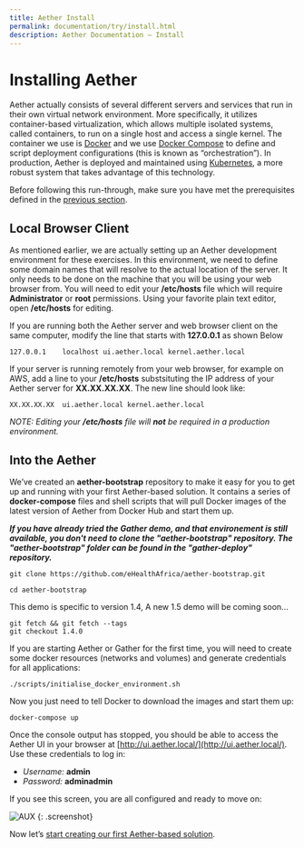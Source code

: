 ```yaml
---
title: Aether Install
permalink: documentation/try/install.html
description: Aether Documentation – Install
---
```

# Installing Aether
Aether actually consists of several different servers and services that run in their own virtual network environment.  More specifically, it utilizes container-based virtualization, which allows multiple isolated systems, called containers, to run on a single host and access a single kernel.  The container we use is [Docker](https://www.docker.com/) and we use [Docker Compose](https://docs.docker.com/compose/) to define and script deployment configurations (this is known as “orchestration”).  In production, Aether is deployed and maintained using [Kubernetes](https://kubernetes.io/), a more robust system that takes advantage of this technology.   

Before following this run-through, make sure you have met the prerequisites defined in the [previous section](index).
## Local Browser Client
As mentioned earlier, we are actually setting up an Aether development environment for these exercises.  In this environment, we need to define some domain names that will resolve to the actual location of the server.  It only needs to be done on the machine that you will be using your web browser from.  You will need to edit your **/etc/hosts** file which will require **Administrator** or **root** permissions.  Using your favorite plain text editor, open **/etc/hosts** for editing.  

If you are running both the Aether server and web browser client on the same computer, modify the line that starts with **127.0.0.1** as shown Below
```
127.0.0.1    localhost ui.aether.local kernel.aether.local
```
If your server is running remotely from your web browser, for example on AWS,  add a line to your **/etc/hosts** substsituting the IP address of your Aether server for **XX.XX.XX.XX**.  The new line should look like:
```
XX.XX.XX.XX  ui.aether.local kernel.aether.local
```

_NOTE: Editing your **/etc/hosts** file will **not** be required in a production environment._

## Into the Aether
We’ve created an **aether-bootstrap** repository to make it easy for you to get up and running with your first Aether-based solution. It contains a series of **docker-compose** files and shell scripts that will pull Docker images of the latest version of Aether from Docker Hub and start them up. 

_**If you have already tried the Gather demo, and that environement is still available, you don't need to clone the "aether-bootstrap" repository.  The "aether-bootstrap" folder can be found in the "gather-deploy" repository.**_

```
git clone https://github.com/eHealthAfrica/aether-bootstrap.git

cd aether-bootstrap
```
This demo is specific to version 1.4, A new 1.5 demo will be coming soon...

```
git fetch && git fetch --tags
git checkout 1.4.0
```

If you are starting Aether or Gather for the first time, you will need to create some docker resources (networks and volumes) and generate credentials for all applications:

```
./scripts/initialise_docker_environment.sh
```

Now you just need to tell Docker to download the images and start them up:

```
docker-compose up
```

Once the console output has stopped, you should be able to access the Aether UI in your browser at [http://ui.aether.local/](http://ui.aether.local/). Use these credentials to log in:

- _Username:_ **admin**
- _Password:_ **adminadmin**

If you see this screen, you are all configured and ready to move on:

![AUX](/images/screenshots/pipelines-overview-start.png)
{: .screenshot}

Now let’s [start creating our first Aether-based solution](first-mapping).

